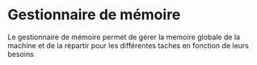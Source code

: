 # Gestionnaire de mémoire

Le gestionnaire de mémoire permet de gérer la memoire globale de la machine et de la répartir pour les différentes taches en fonction de leurs besoins